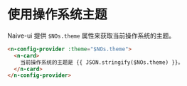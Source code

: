 # 使用操作系统主题
Naive-ui 提供 `$NOs.theme` 属性来获取当前操作系统的主题。
```html
<n-config-provider :theme="$NOs.theme">
  <n-card>
    当前操作系统的主题是 {{ JSON.stringify($NOs.theme) }}。
  </n-card>
</n-config-provider>
```
